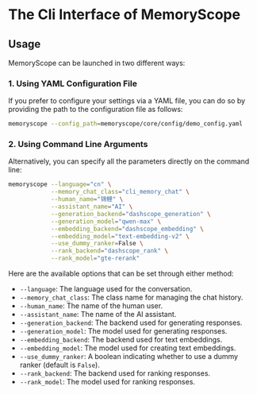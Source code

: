 # The Cli Interface of MemoryScope

## Usage

MemoryScope can be launched in two different ways:

### 1. Using YAML Configuration File

If you prefer to configure your settings via a YAML file, you can do so by providing the path to the configuration file as follows:
```bash
memoryscope --config_path=memoryscope/core/config/demo_config.yaml
```

### 2. Using Command Line Arguments

Alternatively, you can specify all the parameters directly on the command line:

```bash
memoryscope --language="cn" \
            --memory_chat_class="cli_memory_chat" \
            --human_name="锦鲤" \
            --assistant_name="AI" \
            --generation_backend="dashscope_generation" \
            --generation_model="qwen-max" \
            --embedding_backend="dashscope_embedding" \
            --embedding_model="text-embedding-v2" \
            --use_dummy_ranker=False \
            --rank_backend="dashscope_rank" \
            --rank_model="gte-rerank"
```

Here are the available options that can be set through either method:

- `--language`: The language used for the conversation.
- `--memory_chat_class`: The class name for managing the chat history.
- `--human_name`: The name of the human user.
- `--assistant_name`: The name of the AI assistant.
- `--generation_backend`: The backend used for generating responses.
- `--generation_model`: The model used for generating responses.
- `--embedding_backend`: The backend used for text embeddings.
- `--embedding_model`: The model used for creating text embeddings.
- `--use_dummy_ranker`: A boolean indicating whether to use a dummy ranker (default is `False`).
- `--rank_backend`: The backend used for ranking responses.
- `--rank_model`: The model used for ranking responses.
